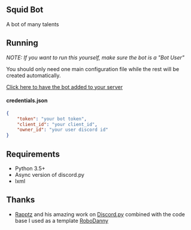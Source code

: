 ## Squid Bot

A bot of many talents

## Running
_NOTE: If you want to run this yourself, make sure the bot is a "Bot User"_

You should only need one main configuration file while the rest will be created automatically.

[Click here to have the bot added to your server](https://discordapp.com/oauth2/authorize?client_id=225463490813493248&scope=bot&permissions=268692480)

#### credentials.json

```json
{
    "token": "your bot token",
    "client_id": "your client_id",
    "owner_id": "your user discord id"
}
```

## Requirements

- Python 3.5+
- Async version of discord.py
- lxml

## Thanks
- [Rapptz](https://github.com/Rapptz) and his amazing work on [Discord.py](https://github.com/Rapptz/discord.py) combined with the code base I used as a template [RoboDanny](https://github.com/Rapptz/RoboDanny)
